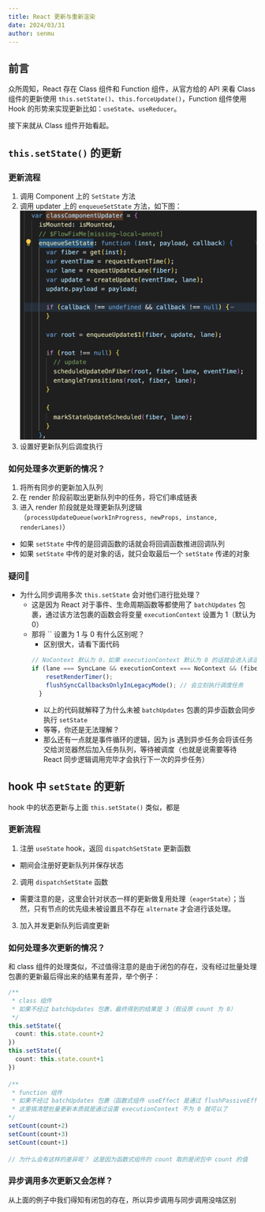 ```yaml
---
title: React 更新与重新渲染
date: 2024/03/31
author: senmu
---
```


## 前言

众所周知，React 存在 Class 组件和 Function 组件，从官方给的 API 来看 Class 组件的更新使用 `this.setState()`、`this.forceUpdate()`，Function 组件使用 Hook 的形势来实现更新比如：`useState`、`useReducer`。

接下来就从 Class 组件开始看起。

## `this.setState()` 的更新

### 更新流程

1. 调用 Component 上的 `SetState` 方法
2. 调用 updater 上的 `enqueueSetState` 方法，如下图：
![classUpdater](/classUpdater.jpg)
3. 设置好更新队列后调度执行

### 如何处理多次更新的情况？

1. 将所有同步的更新加入队列
2. 在 render 阶段前取出更新队列中的任务，将它们串成链表
3. 进入 render 阶段就是处理更新队列逻辑（`processUpdateQueue(workInProgress, newProps, instance, renderLanes)`）
  - 如果 `setState` 中传的是回调函数的话就会将回调函数推进回调队列
  - 如果 `setState` 中传的是对象的话，就只会取最后一个 `setState` 传递的对象

### 疑问🤔

* 为什么同步调用多次 `this.setState` 会对他们进行批处理？
  - 这是因为 React 对于事件、生命周期函数等都使用了 `batchUpdates` 包裹，通过该方法包裹的函数会将变量 `executionContext` 设置为 1（默认为 0）
  - 那将 `` 设置为 1 与 0 有什么区别呢？
    - 区别很大，请看下面代码
    ```ts
    // NoContext 默认为 0，如果 executionContext 默认为 0 的话就会进入该逻辑
    if (lane === SyncLane && executionContext === NoContext && (fiber.mode & ConcurrentMode) === NoMode && !( ReactCurrentActQueue$2.isBatchingLegacy)) {
        resetRenderTimer();
        flushSyncCallbacksOnlyInLegacyMode(); // 会立刻执行调度任务
      }
    ```
    - 以上的代码就解释了为什么未被 `batchUpdates` 包裹的异步函数会同步执行 `setState`
    - 等等，你还是无法理解？
    - 那么还有一点就是事件循环的逻辑，因为 js 遇到异步任务会将该任务交给浏览器然后加入任务队列，等待被调度（也就是说需要等待 React 同步逻辑调用完毕才会执行下一次的异步任务）

## hook 中 `setState` 的更新

hook 中的状态更新与上面 `this.setState()` 类似，都是

### 更新流程

1. 注册 `useState` hook，返回 `dispatchSetState` 更新函数
  - 期间会注册好更新队列并保存状态
2. 调用 `dispatchSetState` 函数
  - 需要注意的是，这里会针对状态一样的更新做复用处理（`eagerState`）；当然，只有节点的优先级未被设置且不存在 `alternate` 才会进行该处理。
3. 加入并发更新队列后调度更新

### 如何处理多次更新的情况？

和 class 组件的处理类似，不过值得注意的是由于闭包的存在，没有经过批量处理包裹的更新最后得出来的结果有差异，举个例子：

```ts
/**
 * class 组件
 * 如果不经过 batchUpdates 包裹，最终得到的结果是 3（假设原 count 为 0）
 */
this.setState({
  count: this.state.count+2
})
this.setState({
  count: this.state.count+1
})

/**
 * function 组件
 * 如果不经过 batchUpdates 包裹（函数式组件 useEffect 是通过 flushPassiveEffectsImpl 设置的 executionContext），最终得到的结果是 1（假设原 count 为 0） 
 * 这里搞清楚批量更新本质就是通过设置 executionContext 不为 0 就可以了
*/
setCount(count+2)
setCount(count+3)
setCount(count+1)

// 为什么会有这样的差异呢？ 这是因为函数式组件的 count 取的是闭包中 count 的值
```

### 异步调用多次更新又会怎样？

从上面的例子中我们得知有闭包的存在，所以异步调用与同步调用没啥区别

